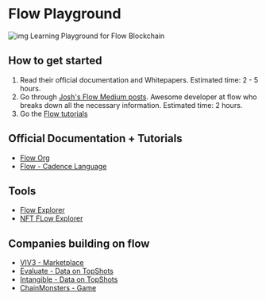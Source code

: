# Flow Playground
![img](https://miro.medium.com/max/12502/1*LKxpdGoG8Nyl_x9QGCGK7Q.png)
Learning Playground for Flow Blockchain 

## How to get started
1. Read their official documentation and Whitepapers. Estimated time: 2 - 5 hours.
2. Go through [Josh's Flow Medium posts](https://joshuahannan.medium.com/). Awesome developer at flow who breaks down all the necessary information.  Estimated time: 2 hours.
3. Go the [Flow tutorials](https://docs.onflow.org/cadence/tutorial/01-first-steps)

## Official Documentation + Tutorials
- [Flow Org](https://docs.onflow.org/)
- [Flow - Cadence Language](https://docs.onflow.org/cadence/language)

## Tools
- [Flow Explorer](https://flowscan.org/)
- [NFT FLow Explorer](https://www.cryptoslam.io/)

## Companies building on flow
- [VIV3 - Marketplace](https://viv3.com/)
- [Evaluate - Data on TopShots](https://evaluate.market/)
- [Intangible - Data on TopShots](https://intangible.market/Home.php)
- [ChainMonsters - Game](https://playchainmonsters.com/)
